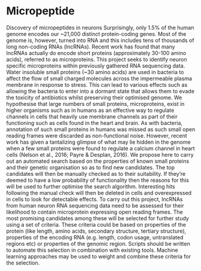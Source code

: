 # Micropeptide
Discovery of micropeptides in neurons
Surprisingly, only 1.5% of the human genome encodes our ~21,000 distinct protein-coding genes. Most of the genome is, however, turned into RNA and this includes tens of thousands of long non-coding RNAs (lncRNAs). Recent work has found that many lncRNAs actually do encode short proteins (approximately 30-100 amino acids), referred to as microproteins. This project seeks to identify neuron specific microproteins within previously gathered RNA sequencing data.
Water insoluble small proteins (~30 amino acids) are used in bacteria to affect the flow of small charged molecules across the impermeable plasma membrane in response to stress. This can lead to various effects such as allowing the bacteria to enter into a dormant state that allows them to evade the toxicity of antibiotics whilst preserving their optimised genome.
We hypothesise that large numbers of small proteins, microproteins, exist in higher organisms such as in humans as an effective way to regulate channels in cells that heavily use membrane channels as part of their functioning such as cells found in the heart and brain. As with bacteria, annotation of such small proteins in humans was missed as such small open reading frames were discarded as non-functional noise. However, recent work has given a tantalizing glimpse of what may lie hidden in the genome when a few small proteins were found to regulate a calcium channel in heart cells (Nelson et al., 2016; Payre & Desplan, 2016).
We propose here to carry out an automated search based on the properties of known small proteins and their genetic organisation so as to find new candidates. The top candidates will then be manually checked as to their suitability. If they’re deemed to have a low probability of functionality then the reasons for this will be used to further optimise the search algorithm. Interesting hits following the manual check will then be deleted in cells and overexpressed in cells to look for detectable effects.
To carry out this project, lncRNAs from human neuron RNA sequencing data need to be assessed for their likelihood to contain microprotein expressing open reading frames. The most promising candidates among these will be selected for further study using a set of criteria. These criteria could be based on properties of the protein (like length, amino acids, secondary structure, tertiary structure), properties of the encoding RNA
(e.g. length, codon usage, untranslated regions etc) or properties of the genomic region. Scripts should be written to automate this selection in combination with existing tools. Machine learning approaches may be used to weight and combine these criteria for the selection.
